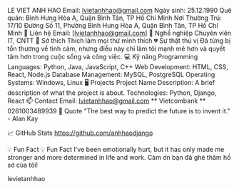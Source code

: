LE VIET ANH HAO
Email: lvietanhhao@gmail.com
Ngày sinh: 25.12.1990
Quê quán: Bình Hưng Hòa A, Quận Bình Tân, TP Hồ Chí Minh
Nơi Thường Trú: 17/10 Đường Số 11, Phường Bình Hưng Hòa A, Quận Bình Tân, TP Hồ Chí Minh
📧 Liên hệ
Email: [lvietanhhao@gmail.com]
💼 Nghề nghiệp
Chuyên viên IT, CNTT
🌟 Sở thích
Thích làm mọi thứ mình thích
💔 Sự thật thú vị
Đã từng bị tổn thương về tình cảm, nhưng điều này chỉ làm tôi mạnh mẽ hơn và quyết tâm hơn trong cuộc sống và công việc.
💻 Kỹ năng
Programming Languages: Python, Java, JavaScript, C++
Web Development: HTML, CSS, React, Node.js
Database Management: MySQL, PostgreSQL
Operating Systems: Windows, Linux
🖥 Projects
Project Name
Description: A brief description of what the project is about.
Technologies: Python, Django, React
📫 Contact
Email: lvietanhhao@gmail.com
** Vietcombank ** 0261003489939
💬 Quote
"The best way to predict the future is to invent it." - Alan Kay

📈 GitHub Stats
https://github.com/anhhaodjango

💡 Fun Fact
💡 Fun Fact I've been emotionally hurt, but it has only made me stronger and more determined in life and work.
Cảm ơn bạn đã ghé thăm hồ sơ của tôi!

levietanhhao
